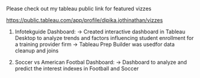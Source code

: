 Please check out my tableau public link for featured vizzes

https://public.tableau.com/app/profile/dipika.jothinathan/vizzes

1. Infotekguide Dashboard:
-> Created interactive dashboard in Tableau Desktop to analyze trends and factors influencing student enrollment for a training provider firm
-> Tableau Prep Builder was usedfor data cleanup and joins

2. Soccer vs American Footbal Dashboard:
-> Dashboard to analyze and predict the interest indexes in Football and Soccer 
